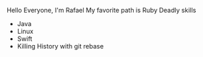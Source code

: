 Hello Everyone, I'm Rafael
My favorite path is Ruby
Deadly skills
* Java
* Linux
* Swift
* Killing History with git rebase
